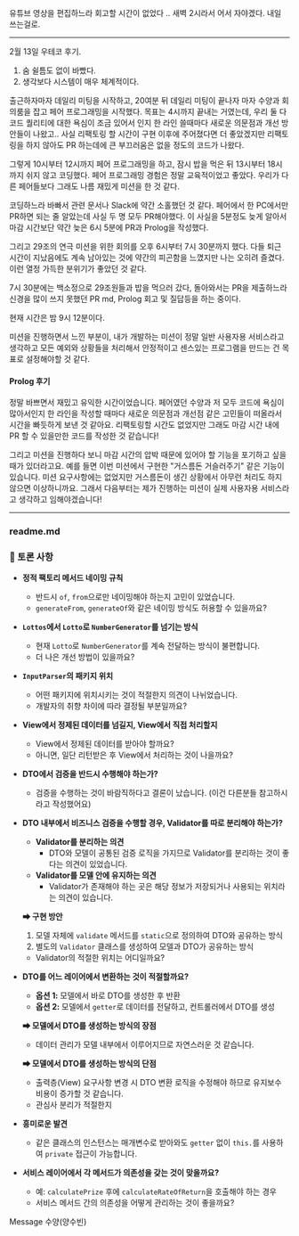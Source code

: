 유튜브 영상을 편집하느라 회고할 시간이 없었다 .. 새벽 2시라서 어서 자야겠다.
내일 쓰는걸로.


- - -


2월 13일 우테코 후기.
1. 숨 쉴틈도 없이 바빴다.
2. 생각보다 시스템이 매우 체계적이다.

출근하자마자 데일리 미팅을 시작하고, 20여분 뒤 데일리 미팅이 끝나자 마자 수양과 회의룸을 잡고 페어 프로그래밍을 시작했다.
목표는 4시까지 끝내는 거였는데, 우리 둘 다 코드 퀄리티에 대한 욕심이 조금 있어서 인지 한 라인 쓸때마다 새로운 의문점과 개선 방안들이 나왔고.. 사실 리팩토링 할 시간이 구현 이후에 주어졌다면 더 좋았겠지만 리팩토링을 하지 않아도 PR 하는데에 큰 부끄러움은 없을 정도의 코드가 나왔다.

그렇게 10시부터 12시까지 페어 프로그래밍을 하고, 잠시 밥을 먹은 뒤 13시부터 18시까지 쉬지 않고 코딩했다. 페어 프로그래밍 경험은 정말 교육적이었고 좋았다. 우리가 다른 페어들보다 그래도 나름 재밌게 미션을 한 것 같다.

코딩하느라 바빠서 관련 문서나 Slack에 약간 소홀했던 것 같다. 페어에서 한 PC에서만 PR하면 되는 줄 알았는데 사실 두 명 모두 PR해야했다. 이 사실을 5분정도 늦게 알아서 마감 시간보단 약간 늦은 6시 5분에 PR과 Prolog을 작성했다.

그리고 29조의 연극 미션을 위한 회의를 오후 6시부터 7시 30분까지 했다. 다들 퇴근 시간이 지났음에도 계속 남아있는 것에 약간의 피곤함을 느꼈지만 나는 오히려 즐겼다. 이런 열정 가득한 분위기가 좋았던 것 같다.

7시 30분에는 백소정으로 29조원들과 밥을 먹으러 갔다, 돌아와서는 PR을 제출하느라 신경을 많이 쓰지 못했던 PR md, Prolog 회고 및 질답등을 하는 중이다.

현재 시간은 밤 9시 12분이다.

미션을 진행하면서 느낀 부분이, 내가 개발하는 미션이 정말 일반 사용자용 서비스라고 생각하고 모든 예외와 상황들을 처리해서 안정적이고 센스있는 프로그램을 만드는 건 목표로 설정해야할 것 같다.



#### Prolog 후기
정말 바쁘면서 재밌고 유익한 시간이었습니다. 페어였던 수양과 저 모두 코드에 욕심이 많아서인지 한 라인을 작성할 때마다 새로운 의문점과 개선점 같은 고민들이 떠올라서 시간을 빠듯하게 보낸 것 같아요. 리팩토링할 시간도 없었지만 그래도 마감 시간 내에 PR 할 수 있을만한 코드를 작성한 것 같습니다!  

그리고 미션을 진행하다 보니 마감 시간의 압박 때문에 있어야 할 기능을 포기하고 싶을 때가 있더라고요. 예를 들면 이번 미션에서 구현한 "거스름돈 거슬러주기" 같은 기능이 있습니다. 미션 요구사항에는 없었지만 거스름돈이 생긴 상황에서 아무런 처리도 하지 않으면 이상하니까요. 그래서 다음부터는 제가 진행하는 미션이 실제 사용자용 서비스라고 생각하고 임해야겠습니다!

- - -


### readme.md

### 🔹 토론 사항
- **정적 팩토리 메서드 네이밍 규칙**
  - 반드시 `of`, `from`으로만 네이밍해야 하는지 고민이 있었습니다.
  - `generateFrom`, `generateOf`와 같은 네이밍 방식도 허용할 수 있을까요?

- **`Lottos`에서 `Lotto`로 `NumberGenerator`를 넘기는 방식**
  - 현재 `Lotto`로 `NumberGenerator`를 계속 전달하는 방식이 불편합니다.
  - 더 나은 개선 방법이 있을까요?

- **`InputParser`의 패키지 위치**
  - 어떤 패키지에 위치시키는 것이 적절한지 의견이 나뉘었습니다.
  - 개발자의 취향 차이에 따라 결정될 부분일까요?

- **View에서 정제된 데이터를 넘길지, View에서 직접 처리할지**
  - View에서 정제된 데이터를 받아야 할까요?
  - 아니면, 일단 리턴받은 후 View에서 처리하는 것이 나을까요?

- **DTO에서 검증을 반드시 수행해야 하는가?**  
  - 검증을 수행하는 것이 바람직하다고 결론이 났습니다. (이건 다른분들 참고하시라고 작성했어요)

- **DTO 내부에서 비즈니스 검증을 수행할 경우, Validator를 따로 분리해야 하는가?**  
  - **Validator를 분리하는 의견**
    - DTO와 모델이 공통된 검증 로직을 가지므로 Validator를 분리하는 것이 좋다는 의견이 있었습니다.
  - **Validator를 모델 안에 유지하는 의견**
    - Validator가 존재해야 하는 곳은 해당 정보가 저장되거나 사용되는 위치라는 의견이 있습니다.

  **➡ 구현 방안**
  1. 모델 자체에 `validate` 메서드를 `static`으로 정의하여 DTO와 공유하는 방식  
  2. 별도의 `Validator` 클래스를 생성하여 모델과 DTO가 공유하는 방식  
  - Validator의 적절한 위치는 어디일까요?  

- **DTO를 어느 레이어에서 변환하는 것이 적절할까요?**  
  - **옵션 1:** 모델에서 바로 DTO를 생성한 후 반환  
  - **옵션 2:** 모델에서 `getter`로 데이터를 전달하고, 컨트롤러에서 DTO를 생성  

  **➡ 모델에서 DTO를 생성하는 방식의 장점**  
  - 데이터 관리가 모델 내부에서 이루어지므로 자연스러운 것 같습니다.

  **➡ 모델에서 DTO를 생성하는 방식의 단점**  
  - 출력층(View) 요구사항 변경 시 DTO 변환 로직을 수정해야 하므로 유지보수 비용이 증가할 것 같습니다.
  - 관심사 분리가 적절한지
  
- **흥미로운 발견**
  - 같은 클래스의 인스턴스는 매개변수로 받아와도 `getter` 없이 `this.`를 사용하여 `private` 접근이 가능합니다.

- **서비스 레이어에서 각 메서드가 의존성을 갖는 것이 맞을까요?**
  - 예: `calculatePrize` 후에 `calculateRateOfReturn`을 호출해야 하는 경우  
  - 서비스 메서드 간의 의존성을 어떻게 관리하는 것이 좋을까요?



Message 수양(양수빈)